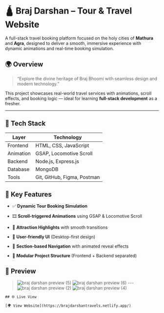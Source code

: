 # 🛕 Braj Darshan – Tour & Travel Website

A full-stack travel booking platform focused on the holy cities of **Mathura** and **Agra**, designed to deliver a smooth, immersive experience with dynamic animations and real-time booking simulation.

## 🌍 Overview

> “Explore the divine heritage of Braj Bhoomi with seamless design and modern technology.”

This project showcases real-world travel services with animations, scroll effects, and booking logic — ideal for learning **full-stack development** as a fresher.

---

## 🚀 Tech Stack

| Layer      | Technology                          |
|------------|--------------------------------------|
| Frontend   | HTML, CSS, JavaScript               |
| Animation  | GSAP, Locomotive Scroll             |
| Backend    | Node.js, Express.js                 |
| Database   | MongoDB                             |
| Tools      | Git, GitHub, Figma, Postman         |


## 🎯 Key Features

- ✅ **Dynamic Tour Booking Simulation**  
- 🎞️ **Scroll-triggered Animations** using GSAP & Locomotive Scroll 

- 💬 **Attraction Highlights** with smooth transitions  
- 📱 **User-friendly UI** (Desktop-first design)  
- 🧭 **Section-based Navigation** with animated reveal effects  
- 📂 **Modular Project Structure** (Frontend + Backend separated)



## 📸 Preview

>  ![braj darshan preview (5)](https://github.com/user-attachments/assets/97f36ff0-cb12-4e56-a0c8-aeb9477c00ba)
![braj darshan preview (6)](https://github.com/user-attachments/assets/338a4c1f-e6e0-4375-9b50-a045ff0cdc71)
> ---![braj darshan preview (2)](https://github.com/user-attachments/assets/4b0161c9-763d-4595-9081-247539389868)
![braj darshan preview (4)](https://github.com/user-attachments/assets/53896518-2415-45db-b5b0-3623fb89bc94)



```html
## 🌐 Live View

[🌍 View Website](https://brajdarshantravels.netlify.app/)

